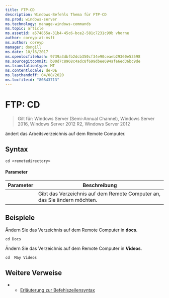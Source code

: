 ```yaml
---
title: FTP-CD
description: Windows-Befehls Thema für FTP-CD
ms.prod: windows-server
ms.technology: manage-windows-commands
ms.topic: article
ms.assetid: a574855a-31b4-45c6-bce2-581c7231c99b vhorne
author: coreyp-at-msft
ms.author: coreyp
manager: dongill
ms.date: 10/16/2017
ms.openlocfilehash: 9739a3dbfb2dcb350cf34e90ceaeb29360e53598
ms.sourcegitcommit: b00d7c8968c4adc8f699dbee694afe6ed36bc9de
ms.translationtype: MT
ms.contentlocale: de-DE
ms.lasthandoff: 04/08/2020
ms.locfileid: "80843713"
---
```

# <a name="ftp-cd"></a>FTP: CD

>Gilt für: Windows Server (Semi-Annual Channel), Windows Server 2016, Windows Server 2012 R2, Windows Server 2012

ändert das Arbeitsverzeichnis auf dem Remote Computer.   
## <a name="syntax"></a>Syntax  
```  
cd <remotedirectory>  
```  
#### <a name="parameters"></a>Parameter  

|     Parameter     |                                 Beschreibung                                 |
|-------------------|-----------------------------------------------------------------------------|
| <remotedirectory> | Gibt das Verzeichnis auf dem Remote Computer an, das Sie ändern möchten. |

## <a name="examples"></a><a name=BKMK_Examples></a>Beispiele  
Ändern Sie das Verzeichnis auf dem Remote Computer in **docs**.  
```  
cd Docs  
```  
Ändern Sie das Verzeichnis auf dem Remote Computer in **Videos**.  
```  
cd  May Videos  
```  
## <a name="additional-references"></a>Weitere Verweise  
-   - [Erläuterung zur Befehlszeilensyntax](command-line-syntax-key.md)  
